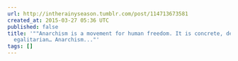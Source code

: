 ```yaml
---
url: http://intherainyseason.tumblr.com/post/114713673581
created_at: 2015-03-27 05:36 UTC
published: false
title: '""Anarchism is a movement for human freedom. It is concrete, democratic and
  egalitarian… Anarchism..."'
tags: []
---
```



